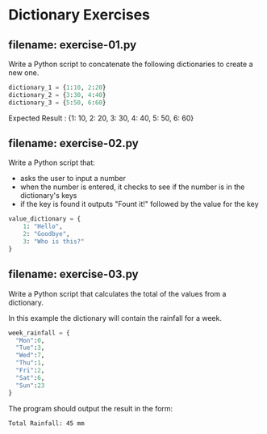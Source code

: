 # Dictionary Exercises

## filename: exercise-01.py

Write a Python script to concatenate the following 
dictionaries to create a new one.

```python
dictionary_1 = {1:10, 2:20}
dictionary_2 = {3:30, 4:40}
dictionary_3 = {5:50, 6:60}
```
Expected Result : {1: 10, 2: 20, 3: 30, 4: 40, 5: 50, 6: 60}

## filename: exercise-02.py

Write a Python script that:
- asks the user to input a number
- when the number is entered, it checks to see if
  the number is in the dictionary's keys
- if the key is found it outputs "Fount it!"
  followed by the value for the key

```python
value_dictionary = {
    1: "Hello", 
    2: "Goodbye", 
    3: "Who is this?"
} 
```

## filename: exercise-03.py

Write a Python script that calculates the total of the values from a dictionary.

In this example the dictionary will contain the rainfall for a week.

```python
week_rainfall = {
  "Mon":0,
  "Tue":3,
  "Wed":7,
  "Thu":1,
  "Fri":2,
  "Sat":6,
  "Sun":23
}
```

The program should output the result in the form:

```text
Total Rainfall: 45 mm
```


